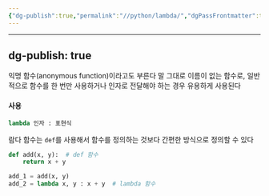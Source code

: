 ```yaml
---
{"dg-publish":true,"permalink":"//python/lambda/","dgPassFrontmatter":true}
---
```



---
dg-publish: true
---
익명 함수(anonymous function)이라고도 부른다
말 그대로 이름이 없는 함수로, 일반적으로 함수를 한 번만 사용하거나 인자로 전달해야 하는 경우 유용하게 사용된다

#### 사용
```python
lambda 인자 : 표현식
```

람다 함수는 `def`를 사용해서 함수를 정의하는 것보다 간편한 방식으로 정의할 수 있다

```python
def add(x, y):  # def 함수
	return x + y

add_1 = add(x, y)
add_2 = lambda x, y : x + y  # lambda 함수

```